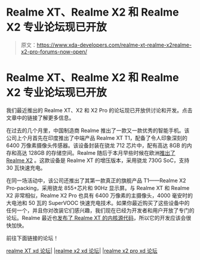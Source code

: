 # Realme XT、Realme X2 和 Realme X2 专业论坛现已开放

> 原文：<https://www.xda-developers.com/realme-xt-realme-x2realme-x2-pro-forums-now-open/>

# Realme XT、Realme X2 和 Realme X2 专业论坛现已开放

我们最近推出的 Realme XT、X2 和 X2 Pro 的论坛现已开放供讨论和开发。点击文章中的链接了解更多信息。

在过去的几个月里，中国制造商 Realme 推出了一款又一款优秀的智能手机。该公司上个月首先在印度推出了中端产品 Realme XT T1，配备了令人印象深刻的 6400 万像素摄像头传感器。该设备封装在骁龙 712 芯片中，配有高达 8GB 的内存和高达 128GB 的存储空间。Realme 随后于本月早些时候在欧洲[推出了 Realme X2](https://www.xda-developers.com/realme-x2-xt-snapdragon-730g-30w-december/) 。这款设备是 Realme XT 的增压版本，采用骁龙 730G SoC，支持 30 瓦快速充电。

在同一场活动中，该公司还推出了其第一款真正的旗舰产品 T1——Realme X2 Pro-packing，采用骁龙 855+芯片和 90Hz 显示屏。与 Realme XT 和 Realme X2 非常相似，Realme X2 Pro 也具有 6400 万像素的主摄像头，4000 毫安时的大电池和 50 瓦的 SuperVOOC 快速充电技术。如果你最近购买了这些设备中的任何一个，并且你对改装它们感兴趣，我们现在已经为开发者和用户开放了专门的论坛。Realme 最近也[发布了 Realme XT 的内核源代码](https://www.xda-developers.com/realme-xt-5-5-pro-kernel-source-code-available/)，所以它的开发应该会很快加快。

前往下面链接的论坛！

[realme XT xd 论坛](https://forum.xda-developers.com/realme-xt)| |[realme x2 xd 论坛](https://forum.xda-developers.com/realme-x2)| |[realme x2 pro xd 论坛](https://forum.xda-developers.com/realme-x2-pro)
